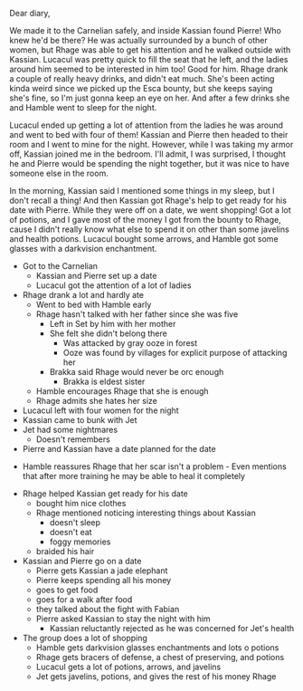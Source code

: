 Dear diary,

We made it to the Carnelian safely, and inside Kassian found Pierre! Who knew
he'd be there? He was actually surrounded by a bunch of other women, but Rhage
was able to get his attention and he walked outside with Kassian. Lucacul was
pretty quick to fill the seat that he left, and the ladies around him seemed to
be interested in him too! Good for him. Rhage drank a couple of really heavy
drinks, and didn't eat much. She's been acting kinda weird since we picked up
the Esca bounty, but she keeps saying she's fine, so I'm just gonna keep an eye
on her. And after a few drinks she and Hamble went to sleep for the night.

Lucacul ended up getting a lot of attention from the ladies he was around and
went to bed with four of them! Kassian and Pierre then headed to their room and
I went to mine for the night. However, while I was taking my armor off, Kassian
joined me in the bedroom. I'll admit, I was surprised, I thought he and Pierre
would be spending the night together, but it was nice to have someone else in
the room.

In the morning, Kassian said I mentioned some things in my sleep, but I don't
recall a thing! And then Kassian got Rhage's help to get ready for his date with
Pierre. While they were off on a date, we went shopping! Got a lot of potions,
and I gave most of the money I got from the bounty to Rhage, cause I didn't
really know what else to spend it on other than some javelins and health
potions. Lucacul bought some arrows, and Hamble got some glasses with a
darkvision enchantment.

- Got to the Carnelian
  - Kassian and Pierre set up a date
  - Lucacul got the attention of a lot of ladies
- Rhage drank a lot and hardly ate
  - Went to bed with Hamble early
  <!-- without Jet -->
  - Rhage hasn't talked with her father since she was five
    - Left in Set by him with her mother
    - She felt she didn't belong there
      - Was attacked by gray ooze in forest
      - Ooze was found by villages for explicit purpose of attacking her
    - Brakka said Rhage would never be orc enough
      - Brakka is eldest sister
  - Hamble encourages Rhage that she is enough
  - Rhage admits she hates her size
- Lucacul left with four women for the night
- Kassian came to bunk with Jet
- Jet had some nightmares
  - Doesn't remembers
- Pierre and Kassian have a date planned for the date
<!-- without Jet -->
- Hamble reassures Rhage that her scar isn't a problem - Even mentions that
after more training he may be able to heal it completely
<!-- without Jet -->
- Rhage helped Kassian get ready for his date
  - bought him nice clothes
  - Rhage mentioned noticing interesting things about Kassian
    - doesn't sleep
    - doesn't eat
    - foggy memories
  - braided his hair
  <!-- without Jet -->
- Kassian and Pierre go on a date
  - Pierre gets Kassian a jade elephant
  - Pierre keeps spending all his money
  - goes to get food
  - goes for a walk after food
  - they talked about the fight with Fabian
  - Pierre asked Kassian to stay the night with him
    - Kassian reluctantly rejected as he was concerned for Jet's health
- The group does a lot of shopping
  - Hamble gets darkvision glasses enchantments and lots o potions
  - Rhage gets bracers of defense, a chest of preserving, and potions
  - Lucacul gets a lot of potions, arrows, and javelins
  - Jet gets javelins, potions, and gives the rest of his money Rhage
